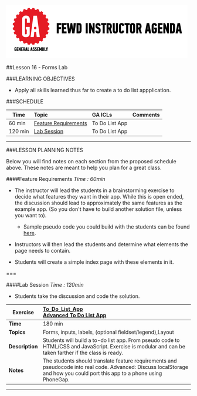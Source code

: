 ![GeneralAssemb.ly](../../img/icons/instr_agenda.png)


##Lesson 16 - Forms Lab


###LEARNING OBJECTIVES

*	Apply all skills learned thus far to create a to do list appplication.


###SCHEDULE


| Time        | Topic| GA ICLs| Comments |
| ------------- |:-------------|:-------------------|:----------------|
| 60 min | [Feature Requirements](https://github.com/generalassembly-studio/FEWD_2.0.0/tree/FEWD_2.0.1/Week_08_forms_and_things/16_to_do_list#feature-requirements)| To Do List App | |
| 120 min | [Lab Session ](https://github.com/generalassembly-studio/FEWD_2.0.0/tree/FEWD_2.0.1/Week_08_forms_and_things/16_to_do_list#lab-session)| To Do List App | |

---


###LESSON PLANNING NOTES

Below you will find notes on each section from the proposed schedule above. These notes are  meant to help you plan for a great class.


####Feature Requirements
_Time : 60min_

*	The instructor will lead the students in a brainstorming exercise to decide what features they want in their app. While this is open ended, the discussion should lead to approximately the same features as the example app. (So you don't have to build another solution file, unless you want to).
	
	*	Sample pseudo code you could build with the students can be found [here](solution/pseudocode_suggestions.md).
		
*	Instructors will then lead the students and determine what elements the page needs to contain.

*	Students will create a simple index page with these elements in it.

===

####Lab Session
_Time : 120min_

*	Students take the discussion and code the solution. 


| Exercise | [To_Do_List_App](solution/simple_solution) <br> [Advanced To Do List App](solution/advanced_solution)|
| ------------- |:-------------|
| __Time__ | 180 min | 
| __Topics__ |Forms, inputs, labels, (optional fieldset/legend),Layout | 
| __Description__|Students will build a to-do list app. From pseudo code to HTML/CSS and JavaScript. Exercise is modular and can be taken farther if the class is ready. |    
| __Notes__ | The students should translate feature requirements and pseudocode into real code. Advanced: Discuss localStorage and how you could port this app to a phone using PhoneGap. |
 

---
